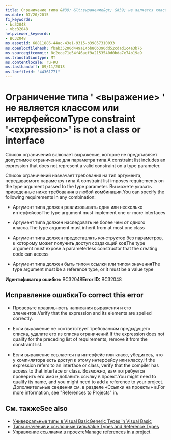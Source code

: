```yaml
---
title: Ограничение типа &#39; &lt;выражение&gt; &#39; не является классом или интерфейсом
ms.date: 07/20/2015
f1_keywords:
- bc32048
- vbc32048
helpviewer_keywords:
- BC32048
ms.assetid: 68811886-44ac-43e1-9315-b39857310033
ms.openlocfilehash: fbab35200d449a14bb86b390dd52cdad1c4e3b76
ms.sourcegitcommit: 8c2ece71e54f46aef9a2153540d0bda7e74b19a9
ms.translationtype: MT
ms.contentlocale: ru-RU
ms.lasthandoff: 09/11/2018
ms.locfileid: "44361771"
---
```

# <a name="type-constraint-39ltexpressiongt39-is-not-a-class-or-interface"></a><span data-ttu-id="a72ea-102">Ограничение типа &#39; &lt;выражение&gt; &#39; не является классом или интерфейсом</span><span class="sxs-lookup"><span data-stu-id="a72ea-102">Type constraint &#39;&lt;expression&gt;&#39; is not a class or interface</span></span>
<span data-ttu-id="a72ea-103">Список ограничений включает выражение, которое не представляет допустимое ограничение для параметра типа.</span><span class="sxs-lookup"><span data-stu-id="a72ea-103">A constraint list includes an expression that does not represent a valid constraint on a type parameter.</span></span>  
  
 <span data-ttu-id="a72ea-104">Список ограничений назначает требования на тип аргумента, передаваемого параметру типа.</span><span class="sxs-lookup"><span data-stu-id="a72ea-104">A constraint list imposes requirements on the type argument passed to the type parameter.</span></span> <span data-ttu-id="a72ea-105">Вы можете указать приведенные ниже требования в любой комбинации.</span><span class="sxs-lookup"><span data-stu-id="a72ea-105">You can specify the following requirements in any combination:</span></span>  
  
-   <span data-ttu-id="a72ea-106">Аргумент типа должен реализовывать один или несколько интерфейсов</span><span class="sxs-lookup"><span data-stu-id="a72ea-106">The type argument must implement one or more interfaces</span></span>  
  
-   <span data-ttu-id="a72ea-107">Аргумент типа должен наследовать не более чем от одного класса.</span><span class="sxs-lookup"><span data-stu-id="a72ea-107">The type argument must inherit from at most one class</span></span>  
  
-   <span data-ttu-id="a72ea-108">Аргумент типа должен предоставлять конструктор без параметров, к которому может получить доступ создающий код</span><span class="sxs-lookup"><span data-stu-id="a72ea-108">The type argument must expose a parameterless constructor that the creating code can access</span></span>  
  
-   <span data-ttu-id="a72ea-109">Аргумент типа должен быть типом ссылки или типом значения</span><span class="sxs-lookup"><span data-stu-id="a72ea-109">The type argument must be a reference type, or it must be a value type</span></span>  
  
 <span data-ttu-id="a72ea-110">**Идентификатор ошибки:** BC32048</span><span class="sxs-lookup"><span data-stu-id="a72ea-110">**Error ID:** BC32048</span></span>  
  
## <a name="to-correct-this-error"></a><span data-ttu-id="a72ea-111">Исправление ошибки</span><span class="sxs-lookup"><span data-stu-id="a72ea-111">To correct this error</span></span>  
  
-   <span data-ttu-id="a72ea-112">Проверьте правильность написания выражения и его элементов.</span><span class="sxs-lookup"><span data-stu-id="a72ea-112">Verify that the expression and its elements are spelled correctly.</span></span>  
  
-   <span data-ttu-id="a72ea-113">Если выражение не соответствует требованиям предыдущего списка, удалите его из списка ограничений.</span><span class="sxs-lookup"><span data-stu-id="a72ea-113">If the expression does not qualify for the preceding list of requirements, remove it from the constraint list.</span></span>  
  
-   <span data-ttu-id="a72ea-114">Если выражение ссылается на интерфейс или класс, убедитесь, что у компилятора есть доступ к этому интерфейсу или классу.</span><span class="sxs-lookup"><span data-stu-id="a72ea-114">If the expression refers to an interface or class, verify that the compiler has access to that interface or class.</span></span> <span data-ttu-id="a72ea-115">Возможно, вам потребуется проверить его имя и добавить ссылку в проект.</span><span class="sxs-lookup"><span data-stu-id="a72ea-115">You might need to qualify its name, and you might need to add a reference to your project.</span></span> <span data-ttu-id="a72ea-116">Дополнительные сведения см. в разделе «Ссылки на проекты» в.</span><span class="sxs-lookup"><span data-stu-id="a72ea-116">For more information, see "References to Projects" in.</span></span>  
  
## <a name="see-also"></a><span data-ttu-id="a72ea-117">См. также</span><span class="sxs-lookup"><span data-stu-id="a72ea-117">See also</span></span>

- [<span data-ttu-id="a72ea-118">Универсальные типы в Visual Basic</span><span class="sxs-lookup"><span data-stu-id="a72ea-118">Generic Types in Visual Basic</span></span>](../../visual-basic/programming-guide/language-features/data-types/generic-types.md)  
- [<span data-ttu-id="a72ea-119">Типы значений и ссылочные типы</span><span class="sxs-lookup"><span data-stu-id="a72ea-119">Value Types and Reference Types</span></span>](../../visual-basic/programming-guide/language-features/data-types/value-types-and-reference-types.md)  
- [<span data-ttu-id="a72ea-120">Управление ссылками в проекте</span><span class="sxs-lookup"><span data-stu-id="a72ea-120">Manage references in a project</span></span>](/visualstudio/ide/managing-references-in-a-project)

